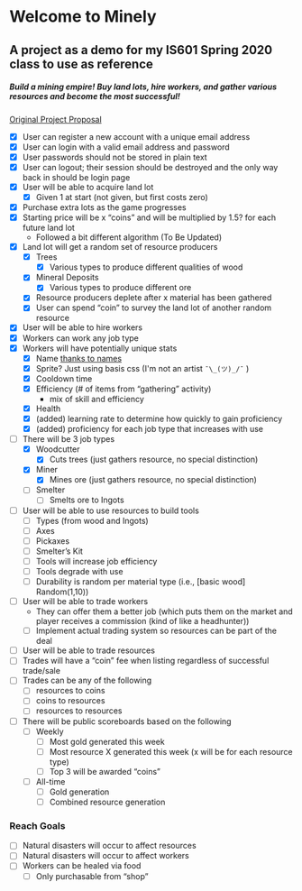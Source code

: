 # Welcome to Minely
## A project as a demo for my IS601 Spring 2020 class to use as reference
##### Build a mining empire! Buy land lots, hire workers, and gather various resources and become the most successful!
[Original Project Proposal](https://docs.google.com/document/d/1A9VVx-3nTT_jgayArqnIGfpveInO3NATv3FmbP_vPUU/edit "Google Doc Link")
- [x] User can register a new account with a unique email address
- [x] User can login with a valid email address and password
- [x] User passwords should not be stored in plain text
- [x] User can logout; their session should be destroyed and the only way back in should be login page
- [x] User will be able to acquire land lot
    - [x] Given 1 at start (not given, but first costs zero)
- [x] Purchase extra lots as the game progresses
- [x] Starting price will be x “coins” and will be multiplied by 1.5? for each future land lot
    - Followed a bit different algorithm (To Be Updated)
- [x] Land lot will get a random set of resource producers
    - [x] Trees
        - [x] Various types to produce different qualities of wood
    - [x] Mineral Deposits
        - [x] Various types to produce different ore
    - [x] Resource producers deplete after x material has been gathered
    - [x] User can spend “coin” to survey the land lot of another random resource
- [x] User will be able to hire workers
- [x] Workers can work any job type
- [x] Workers will have potentially unique stats
    - [x] Name [thanks to names](https://pypi.org/project/names/)
    - [x] Sprite? Just using basis css (I'm not an artist `````¯\_(ツ)_/¯````` )
    - [x] Cooldown time
    - [x] Efficiency (# of items from “gathering” activity)
        - mix of skill and efficiency
    - [x] Health
    - [x] (added) learning rate to determine how quickly to gain proficiency
    - [x] (added) proficiency for each job type that increases with use
- [ ] There will be 3 job types
    - [x] Woodcutter
        - [x] Cuts trees (just gathers resource, no special distinction)
    - [x] Miner
        - [x] Mines ore (just gathers resource, no special distinction)
    - [ ] Smelter
        - [ ] Smelts ore to Ingots
- [ ] User will be able to use resources to build tools
    - [ ] Types (from wood and Ingots)
    - [ ] Axes
    - [ ] Pickaxes
    - [ ] Smelter’s Kit
    - [ ] Tools will increase job efficiency
    - [ ] Tools degrade with use
    - [ ] Durability is random per material type (i.e., [basic wood] Random(1,10))
- [ ] User will be able to trade workers
    - They can offer them a better job (which puts them on the market and player receives a commission (kind of like a headhunter))
    - [ ] Implement actual trading system so resources can be part of the deal
- [ ] User will be able to trade resources
- [ ] Trades will have a “coin” fee when listing regardless of successful trade/sale
- [ ] Trades can be any of the following
    - [ ] resources to coins
    - [ ] coins to resources
    - [ ] resources to resources
- [ ] There will be public scoreboards based on the following
    - [ ] Weekly
        - [ ] Most gold generated this week
        - [ ] Most resource X generated this week (x will be for each resource type)
        - [ ] Top 3 will be awarded “coins”
    - [ ] All-time
        - [ ] Gold generation
        - [ ] Combined resource generation
### Reach Goals
- [ ] Natural disasters will occur to affect resources
- [ ] Natural disasters will occur to affect workers
- [ ] Workers can be healed via food
    - [ ] Only purchasable from “shop”
